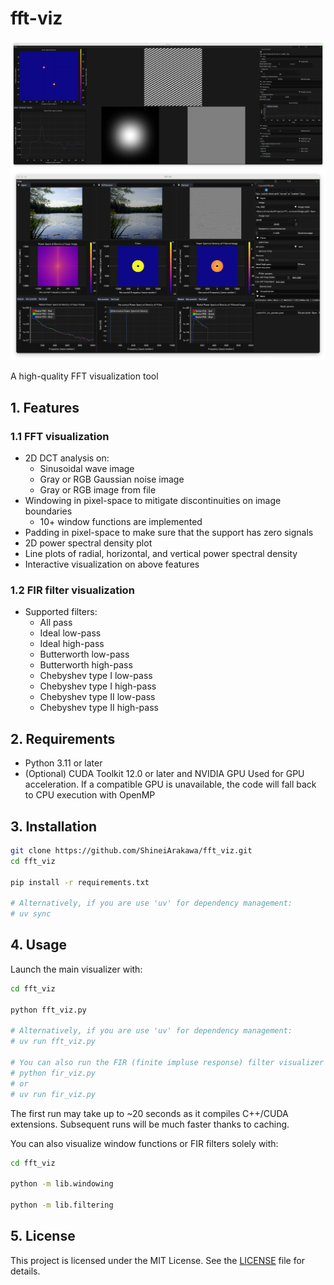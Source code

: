 # fft-viz

![teaser_fft_viz](/assets/teaser_fft_viz.png)
![teaser_fir_viz](/assets/teaser_fir_viz.png)

A high-quality FFT visualization tool

## 1. Features

### 1.1 FFT visualization

- 2D DCT analysis on:
  - Sinusoidal wave image
  - Gray or RGB Gaussian noise image
  - Gray or RGB image from file
- Windowing in pixel-space to mitigate discontinuities on image boundaries
  - 10+ window functions are implemented
- Padding in pixel-space to make sure that the support has zero signals
- 2D power spectral density plot
- Line plots of radial, horizontal, and vertical power spectral density
- Interactive visualization on above features

### 1.2 FIR filter visualization

- Supported filters:
  - All pass
  - Ideal low-pass
  - Ideal high-pass
  - Butterworth low-pass
  - Butterworth high-pass
  - Chebyshev type I low-pass
  - Chebyshev type I high-pass
  - Chebyshev type II low-pass
  - Chebyshev type II high-pass

## 2. Requirements

- Python 3.11 or later
- (Optional) CUDA Toolkit 12.0 or later and NVIDIA GPU
  Used for GPU acceleration. If a compatible GPU is unavailable, the code will fall back to CPU execution with OpenMP

## 3. Installation

```bash
git clone https://github.com/ShineiArakawa/fft_viz.git
cd fft_viz

pip install -r requirements.txt

# Alternatively, if you are use 'uv' for dependency management:
# uv sync
```

## 4. Usage

Launch the main visualizer with:

```bash
cd fft_viz

python fft_viz.py

# Alternatively, if you are use 'uv' for dependency management:
# uv run fft_viz.py

# You can also run the FIR (finite impluse response) filter visualizer with:
# python fir_viz.py
# or
# uv run fir_viz.py
```

The first run may take up to ~20 seconds as it compiles C++/CUDA extensions. Subsequent runs will be much faster thanks to caching.

You can also visualize window functions or FIR filters solely with:

```bash
cd fft_viz

python -m lib.windowing

python -m lib.filtering
```

## 5. License

This project is licensed under the MIT License. See the [LICENSE](/LICENSE) file for details.
